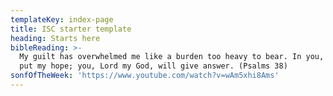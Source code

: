 ```yaml
---
templateKey: index-page
title: ISC starter template
heading: Starts here
bibleReading: >-
  My guilt has overwhelmed me like a burden too heavy to bear. In you, Lord, I
  put my hope; you, Lord my God, will give answer. (Psalms 38)
sonfOfTheWeek: 'https://www.youtube.com/watch?v=wAm5xhi8Ams'
---
```


